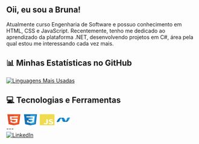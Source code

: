 ## Oii, eu sou a Bruna!

Atualmente curso Engenharia de Software e possuo conhecimento em HTML, CSS e JavaScript. Recentemente, tenho me dedicado ao aprendizado da plataforma .NET, desenvolvendo projetos em C#, área pela qual estou me interessando cada vez mais.

## 📊 Minhas Estatísticas no GitHub

[![Linguagens Mais Usadas](https://github-readme-stats.vercel.app/api/top-langs/?username=brulindner&layout=compact&theme=dracula)](https://github.com/anuraghazra/github-readme-stats)

## 💻 Tecnologias e Ferramentas

<div>
    <img align="center" alt="Bru-HTML" height="30" width="40" src="https://raw.githubusercontent.com/devicons/devicon/master/icons/html5/html5-original.svg">
    <img align="center" alt="Bru-CSS" height="30" width="40" src="https://raw.githubusercontent.com/devicons/devicon/master/icons/css3/css3-original.svg">
    <img align="center" alt="Bru-Js" height="30" width="40" src="https://raw.githubusercontent.com/devicons/devicon/master/icons/javascript/javascript-plain.svg">
    <img align="center" alt="Bru-DotNet" height="30" width="40" src="https://raw.githubusercontent.com/devicons/devicon/master/icons/dot-net/dot-net-original.svg">
</div>
---
<div>
  <a href="https://www.linkedin.com/in/brulindner/" target="_blank"><img src="https://img.shields.io/badge/LinkedIn-0077B5?style=flat&logo=linkedin&logoColor=white" alt="LinkedIn">
</a>
</div>


